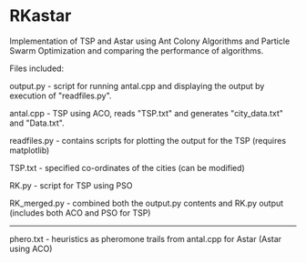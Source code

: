 # RKastar
Implementation of TSP and Astar using Ant Colony Algorithms and Particle Swarm Optimization and comparing the performance of 
algorithms.

Files included:

output.py - script for running antal.cpp and displaying the output by execution of "readfiles.py".

antal.cpp - TSP using ACO, reads "TSP.txt" and generates "city_data.txt" and "Data.txt".

readfiles.py - contains scripts for plotting the output for the TSP (requires matplotlib)

TSP.txt - specified co-ordinates of the cities (can be modified)

RK.py - script for TSP using PSO

RK_merged.py - combined both the output.py contents and RK.py output (includes both ACO and PSO for TSP)

*******************************************
phero.txt - heuristics as pheromone trails from antal.cpp for Astar (Astar using ACO)
